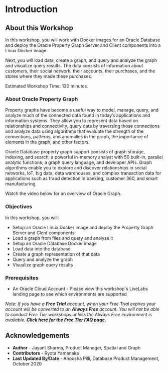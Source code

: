 # Introduction

## About this Workshop

In this workshop, you will work with Docker images for an Oracle Database and deploy the Oracle Property Graph Server and Client components into a Linux Docker image.

Next, you will load data, create a graph, and query and analyze the graph and visualize query results. The data consists of information about customers, their social network, their accounts, their purchases, and the stores where they made these purchases.

Estimated Workshop Time: 130 minutes.

### About Oracle Property Graph

Property graphs have become a useful way to model, manage, query, and analyze much of the connected data found in today’s applications and information systems.  They allow you to represent data based on relationships and connectivity, query data by traversing those connections and analyze data using algorithms that evaluate the strength of the connections, patterns, and anomalies in the graph, the importance of elements in the graph, and other factors.

Oracle Database property graph support consists of graph storage, indexing, and search; a powerful in-memory analyst with 50 built-in, parallel analytic functions; a graph query language, and developer APIs. Graph algorithms enable you to explore and discover relationships in social networks, IoT, big data, data warehouses, and complex transaction data for applications such as fraud detection in banking, customer 360, and smart manufacturing.

Watch the video below for an overview of Oracle Graph.

[](youtube:-DYVgYJPbQA)

### Objectives

In this workshop, you will:
- Setup an Oracle Linux Docker image and deploy the Property Graph Server and Clent components
- Load a graph from files and query and analyze it
- Setup an Oracle Database Docker image
- Load data into the database
- Create a graph representation of that data
- Query and analyze the graph
- Visualize graph query results

### Prerequisites

- An Oracle Cloud Account - Please view this workshop's LiveLabs landing page to see which environments are supported

*Note: If you have a **Free Trial** account, when your Free Trial expires your account will be converted to an **Always Free** account. You will not be able to conduct Free Tier workshops unless the Always Free environment is available. **[Click here for the Free Tier FAQ page.](https://www.oracle.com/cloud/free/faq.html)***

## Acknowledgements

* **Author** - Jayant Sharma, Product Manager, Spatial and Graph
* **Contributors** - Ryota Yamanaka
* **Last Updated By/Date** - Anoosha Pilli, Database Product Management, October 2020

